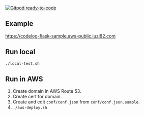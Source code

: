 [![Gitpod ready-to-code](https://img.shields.io/badge/Gitpod-ready--to--code-blue?logo=gitpod)](https://gitpod.io/#https://github.com/luzi82/codelog.flask)

## Example

https://codelog-flask-sample.aws-public.luzi82.com

## Run local

```
./local-test.sh
```

## Run in AWS

1. Create domain in AWS Route 53.
1. Create cert for domain.
1. Create and edit `conf/conf.json` from `conf/conf.json.sample`.
1. `./aws-deploy.sh`
